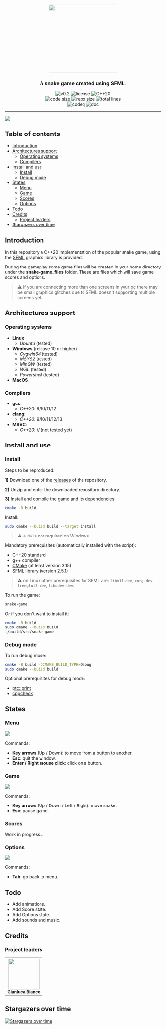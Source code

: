 <p align="center"><img src="https://github.com/JustWhit3/snake-game/blob/main/img/images/logo.png" height=220></p>

<h3 align="center">A snake game created using SFML. </h3>
<p align="center">
  <img title="v0.2" alt="v0.2" src="https://img.shields.io/badge/version-v0.2-informational?style=flat-square">
  <img title="MIT License" alt="license" src="https://img.shields.io/badge/license-MIT-informational?style=flat-square">
	<img title="C++20" alt="C++20" src="https://img.shields.io/badge/c++-20-informational?style=flat-square"><br/>
	<img title="Code size" alt="code size" src="https://img.shields.io/github/languages/code-size/JustWhit3/snake-game?color=red">
	<img title="Repo size" alt="repo size" src="https://img.shields.io/github/repo-size/JustWhit3/snake-game?color=red">
	<img title="Lines of code" alt="total lines" src="https://img.shields.io/tokei/lines/github/JustWhit3/snake-game?color=red"></br>
  <img title="codeq" alt="codeq" src="https://github.com/JustWhit3/snake-game/actions/workflows/codeql-analysis.yml/badge.svg">
  <img title="doc" alt="doc" src="https://github.com/JustWhit3/snake-game/actions/workflows/DocGenerator.yml/badge.svg">
</p>

***

<img src="https://github.com/JustWhit3/snake-game/blob/main/img/examples/example.gif">

## Table of contents

- [Introduction](#introduction)
- [Architectures support](#architectures-support)
  - [Operating systems](#operating-systems)
  - [Compilers](#compilers)
- [Install and use](#install-and-use)
  - [Install](#install)
  - [Debug mode](#debug-mode)
- [States](#states)
  - [Menu](#menu)
  - [Game](#game)
  - [Scores](#scores)
  - [Options](#options)
- [Todo](#todo)
- [Credits](#credits)
  - [Project leaders](#project-leaders)
- [Stargazers over time](#stargazers-over-time)

## Introduction

In this repository a C++20 implementation of the popular snake game, using the [SFML](https://www.sfml-dev.org/) graphics library is provided.

During the gameplay some game files will be created in your home directory under the **snake-game_files** folder. These are files which will save game scores and options.

> :warning: if you are connecting more than one screens in your pc there may be small graphics glitches due to SFML doesn't supporting multiple screens yet.

## Architectures support

### Operating systems

- **Linux**
  - *Ubuntu* (tested)
- **Windows** (release 10 or higher)
  - *Cygwin64* (tested)
  - *MSYS2* (tested)
  - *MinGW* (tested)
  - *WSL* (tested)
  - *Powershell* (tested)
- **MacOS**

### Compilers

- **gcc**:
  - *C++20*: 9/10/11/12
- **clang**:
  - *C++20*: 9/10/11/12/13
- **MSVC**:
  - *C++20*: // (not tested yet)

## Install and use

### Install

Steps to be reproduced:

**1)** Download one of the [releases](https://github.com/JustWhit3/snake-game/releases) of the repository.

**2)** Unzip and enter the downloaded repository directory.

**3)** Install and compile the game and its dependencies:

```bash
cmake -B build
```

Install:

```bash
sudo cmake --build build --target install
```

> :warning: `sudo` is not required on Windows.

Mandatory prerequisites (automatically installed with the script):

- C++20 standard
- g++ compiler
- [CMake](https://cmake.org/) (at least version 3.15)
- [SFML](https://www.sfml-dev.org/) library (version 2.5.1)

> :warning: on Linux other prerequisites for SFML are: `libx11-dev`, `xorg-dev`, `freeglut3-dev`, `libudev-dev`.

To run the game:

```bash
snake-game
```

Or if you don't want to install it:

```bash
cmake -B build
sudo cmake --build build
./build/src/snake-game
```

### Debug mode

To run debug mode:

```bash
cmake -B build -DCMAKE_BUILD_TYPE=Debug
sudo cmake --build build
```

Optional prerequisites for debug mode:

- [ptc::print](https://github.com/JustWhit3/ptc-print)
- [cppcheck](https://cppcheck.sourceforge.io/)

## States

### Menu

<img src="https://github.com/JustWhit3/snake-game/blob/main/img/examples/menu.png">

Commands:

- **Key arrows** (Up / Down): to move from a button to another.
- **Esc**: quit the window.
- **Enter / Right mouse click**: click on a button.

### Game

<img src="https://github.com/JustWhit3/snake-game/blob/main/img/examples/game.png">

Commands:

- **Key arrows** (Up / Down / Left / Right): move snake.
- **Esc**: pause game.

### Scores

Work in progress...

### Options

<img src="https://github.com/JustWhit3/snake-game/blob/main/img/examples/options.png">

Commands:

- **Tab**: go back to menu.

## Todo

- Add animations.
- Add Score state.
- Add Options state.
- Add sounds and music.

## Credits

### Project leaders

<!-- ALL-CONTRIBUTORS-LIST:START - Do not remove or modify this section -->
<!-- prettier-ignore-start -->
<!-- markdownlint-disable -->
<table>
  <tr>
    <td align="center"><a href="https://justwhit3.github.io/"><img src="https://avatars.githubusercontent.com/u/48323961?v=4" width="100px;" alt=""/><br /><sub><b>Gianluca Bianco</b></sub></a></td>
  </tr>
</table>

<!-- markdownlint-restore -->
<!-- prettier-ignore-end -->

<!-- ALL-CONTRIBUTORS-LIST:END -->

## Stargazers over time

[![Stargazers over time](https://starchart.cc/JustWhit3/snake-game.svg)](https://starchart.cc/JustWhit3/snake-game)

